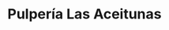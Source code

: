 ---
title: "Pulpería Las Aceitunas"
url: /santa-cecilia/pulperia-las-aceitunas/
shop: Lebensmittel
---